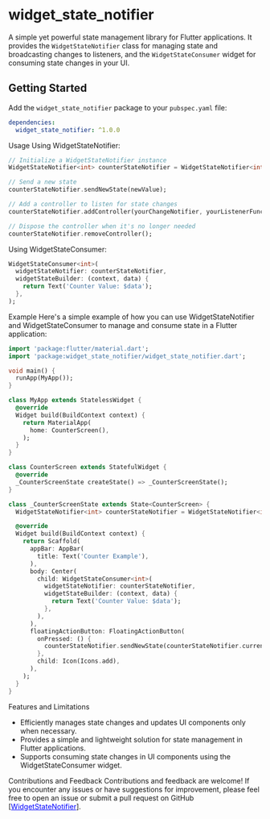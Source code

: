 # widget_state_notifier

A simple yet powerful state management library for Flutter applications. It provides the `WidgetStateNotifier` class for managing state and broadcasting changes to listeners, and the `WidgetStateConsumer` widget for consuming state changes in your UI.

## Getting Started

Add the `widget_state_notifier` package to your `pubspec.yaml` file:

```yaml
dependencies:
  widget_state_notifier: ^1.0.0
``` 
  
Usage
Using WidgetStateNotifier:

```dart
// Initialize a WidgetStateNotifier instance
WidgetStateNotifier<int> counterStateNotifier = WidgetStateNotifier<int>(currentValue: 0);

// Send a new state
counterStateNotifier.sendNewState(newValue);

// Add a controller to listen for state changes
counterStateNotifier.addController(yourChangeNotifier, yourListenerFunction);

// Dispose the controller when it's no longer needed
counterStateNotifier.removeController();
```

Using WidgetStateConsumer:

```dart
WidgetStateConsumer<int>(
  widgetStateNotifier: counterStateNotifier,
  widgetStateBuilder: (context, data) {
    return Text('Counter Value: $data');
  },
);
```


Example
Here's a simple example of how you can use WidgetStateNotifier and WidgetStateConsumer to manage and consume state in a Flutter application:

```dart
import 'package:flutter/material.dart';
import 'package:widget_state_notifier/widget_state_notifier.dart';

void main() {
  runApp(MyApp());
}

class MyApp extends StatelessWidget {
  @override
  Widget build(BuildContext context) {
    return MaterialApp(
      home: CounterScreen(),
    );
  }
}

class CounterScreen extends StatefulWidget {
  @override
  _CounterScreenState createState() => _CounterScreenState();
}

class _CounterScreenState extends State<CounterScreen> {
  WidgetStateNotifier<int> counterStateNotifier = WidgetStateNotifier<int>(currentValue: 0);

  @override
  Widget build(BuildContext context) {
    return Scaffold(
      appBar: AppBar(
        title: Text('Counter Example'),
      ),
      body: Center(
        child: WidgetStateConsumer<int>(
          widgetStateNotifier: counterStateNotifier,
          widgetStateBuilder: (context, data) {
            return Text('Counter Value: $data');
          },
        ),
      ),
      floatingActionButton: FloatingActionButton(
        onPressed: () {
          counterStateNotifier.sendNewState(counterStateNotifier.currentValue! + 1);
        },
        child: Icon(Icons.add),
      ),
    );
  }
}
```

Features and Limitations
* Efficiently manages state changes and updates UI components only when necessary.
* Provides a simple and lightweight solution for state management in Flutter applications.
* Supports consuming state changes in UI components using the WidgetStateConsumer widget.


Contributions and Feedback
Contributions and feedback are welcome! If you encounter any issues or have suggestions for improvement, please feel free to open an issue or submit a pull request on GitHub [<a href="https://github.com/Irekanmi2003/widget_state_notifier" title="WidgetStateNotifier" style="color: blue;">WidgetStateNotifier</a>].